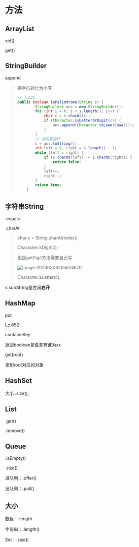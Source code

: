 # 方法



## ArrayList

set()

get()



## StringBuilder

append

> 把字符转化为小写
>
> ```java
> // lc125
> public boolean isPalindrome(String s) {
>         StringBuilder ans = new StringBuilder();
>         for (int i = 0; i < s.length(); i++) {
>             char c = s.charAt(i);
>             if (Character.isLetterOrDigit(c)) {
>                 ans.append(Character.toLowerCase(c));
>             }
>         }
>         // 相向双指针
>         s = ans.toString();
>         int left = 0, right = s.length() - 1;
>         while (left < right) {
>             if (s.charAt(left) != s.charAt(right)) {
>                 return false;
>             }
>             left++;
>             right--;
>         }
>         return true;
>     }
> ```
>
> 





## 字符串String

.equals

.charAt

> char c = String.charAt(index);
>
> Character.isDigit(c);
>
> 但是getDigit方法需要自己写
>
> ![image-20230306205624670](https://cdn.jsdelivr.net/gh/KoryKL/pictures@main/blog/image-20230306205624670.png)
>
> Character.isLetter(c);



s.subString是左闭**右开**



## HashMap

put

Lc 652



containsKey

返回boolean是否含有键为xx



get(root)

拿到root对应的对象



## HashSet

大小 .size();



## List



.get()

.remove()



## Queue

.isEmpty()

.size()

进队列：.offer()

出队列：.poll()





## 大小

数组：.length

字符串：.length()

Set：.size()







